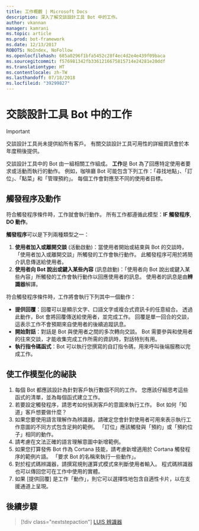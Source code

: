 ```yaml
---
title: 工作概觀 | Microsoft Docs
description: 深入了解交談設計工具 Bot 中的工作。
author: vkannan
manager: kamrani
ms.topic: article
ms.prod: bot-framework
ms.date: 12/13/2017
ROBOTS: NoIndex, NoFollow
ms.openlocfilehash: 685a0296f1bfa5452c28f4ec4d2e4e439f09baca
ms.sourcegitcommit: f576981342fb3361216675815714e24281e20ddf
ms.translationtype: HT
ms.contentlocale: zh-TW
ms.lasthandoff: 07/18/2018
ms.locfileid: "39299827"
---
```

# <a name="tasks-in-conversation-designer-bots"></a>交談設計工具 Bot 中的工作
> [!IMPORTANT]
> 交談設計工具尚未提供給所有客戶。 有關交談設計工具可用性的詳細資訊會於本年度稍後提供。

交談設計工具中的 Bot 由一組相關工作組成。 **工作**是 Bot 為了回應特定使用者要求或活動而執行的動作。 例如，咖啡廳 Bot 可能包含下列工作：「尋找地點」、「訂位」、「點菜」和「管理預約」。 每個工作會對應至不同的使用者目標。 

## <a name="triggers-and-actions"></a>觸發程序及動作
符合觸發程序條件時，工作就會執行動作。 所有工作都遵循此模型：**IF 觸發程序**, **DO 動作**。

**觸發程序**可以是下列兩種類型之一：
1. **使用者加入或離開交談** (活動啟動)：當使用者開始或結束與 Bot 的交談時，「使用者加入或離開交談」所觸發的工作會執行動作。 此觸發程序可用於將簡介訊息傳送給使用者。 
2. **使用者向 Bot 說出或鍵入某些內容** (訊息啟動)：「使用者向 Bot 說出或鍵入某些內容」所觸發的工作會執行動作以回應使用者的訊息。 使用者的訊息是由**辨識器**解譯。

符合觸發程序條件時，工作將會執行下列其中一個動作：
- **提供回覆**：回覆可以是顯示文字、口語文字或複合式資訊卡的任意組合。 透過此動作，Bot 會將回覆傳送給使用者，並完成工作。 回覆是單一回合的交談，這表示工作不會預期來自使用者的後續追蹤訊息。
- **開始對話**：對話是 Bot 與使用者之間的多次轉向交談。 Bot 需要參與和使用者的往來交談，才能收集完成工作所需的資訊時，對話特別有用。
- **執行指令碼函式**：Bot 可以執行您撰寫的自訂指令碼，用來呼叫後端服務以完成工作。

## <a name="tips-for-modeling-tasks"></a>使工作模型化的祕訣

1. 每個 Bot 都應該設計為針對客戶執行數個不同的工作。 您應該仔細思考這些函式的清單，並為每個函式建立工作。
2. 若要設定觸發程序，請思考如何偵測客戶的意圖來執行工作。 Bot 如何「知道」客戶想要做什麼？
3. 如果您要使用語言理解作為辨識器，請確定您會針對使用者可用來表示執行工作意圖的不同方式包含足夠的範例。 「訂位」應該觸發與「預約」或「預約位子」相同的動作。
4. 請考慮在文法正確的語言理解意圖中新增範例。
5. 如果您打算發佈 Bot 作為 Cortana 技能，請考慮新增適用於 Cortana 觸發程序的範例片語。 「要求 Bot 的名稱來執行一些動作」。 
6. 對於程式碼辨識器，請撰寫規則運算式模式來判斷使用者輸入。 程式碼辨識器也可以傳回您可在工作中使用的實體。
7. 如果 [提供回覆] 是工作「動作」，則它可以選擇性地包含自適性卡片，以在支援通道上呈現。

## <a name="next-step"></a>後續步驟
> [!div class="nextstepaction"]
> [LUIS 辨識器](conversation-designer-luis.md)
